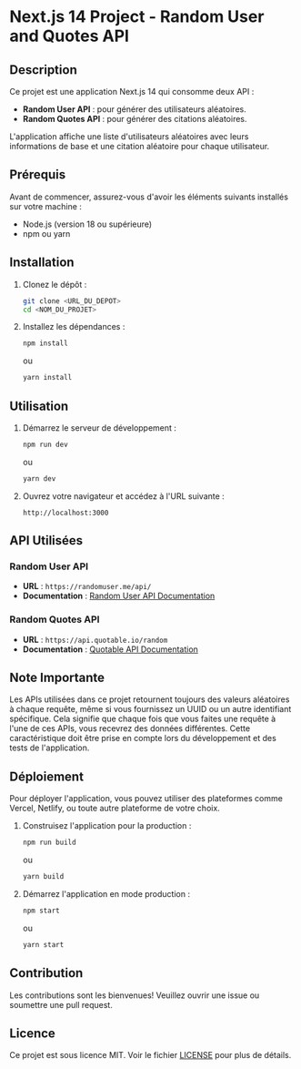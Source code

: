 # Next.js 14 Project - Random User and Quotes API

## Description

Ce projet est une application Next.js 14 qui consomme deux API :
- **Random User API** : pour générer des utilisateurs aléatoires.
- **Random Quotes API** : pour générer des citations aléatoires.

L'application affiche une liste d'utilisateurs aléatoires avec leurs informations de base et une citation aléatoire pour chaque utilisateur.

## Prérequis

Avant de commencer, assurez-vous d'avoir les éléments suivants installés sur votre machine :
- Node.js (version 18 ou supérieure)
- npm ou yarn

## Installation

1. Clonez le dépôt :
    ```bash
    git clone <URL_DU_DEPOT>
    cd <NOM_DU_PROJET>
    ```

2. Installez les dépendances :
    ```bash
    npm install
    ```
   ou
    ```bash
    yarn install
    ```

## Utilisation

1. Démarrez le serveur de développement :
    ```bash
    npm run dev
    ```
   ou
    ```bash
    yarn dev
    ```

2. Ouvrez votre navigateur et accédez à l'URL suivante :
    ```
    http://localhost:3000
    ```



## API Utilisées

### Random User API

- **URL** : `https://randomuser.me/api/`
- **Documentation** : [Random User API Documentation](https://randomuser.me/documentation)

### Random Quotes API

- **URL** : `https://api.quotable.io/random`
- **Documentation** : [Quotable API Documentation](https://github.com/lukePeavey/quotable)



## Note Importante

Les APIs utilisées dans ce projet retournent toujours des valeurs aléatoires à chaque requête, même si vous fournissez un UUID ou un autre identifiant spécifique. Cela signifie que chaque fois que vous faites une requête à l'une de ces APIs, vous recevrez des données différentes. Cette caractéristique doit être prise en compte lors du développement et des tests de l'application.

## Déploiement

Pour déployer l'application, vous pouvez utiliser des plateformes comme Vercel, Netlify, ou toute autre plateforme de votre choix.

1. Construisez l'application pour la production :
    ```bash
    npm run build
    ```
   ou
    ```bash
    yarn build
    ```

2. Démarrez l'application en mode production :
    ```bash
    npm start
    ```
   ou
    ```bash
    yarn start
    ```

## Contribution

Les contributions sont les bienvenues! Veuillez ouvrir une issue ou soumettre une pull request.

## Licence

Ce projet est sous licence MIT. Voir le fichier [LICENSE](LICENSE) pour plus de détails.


